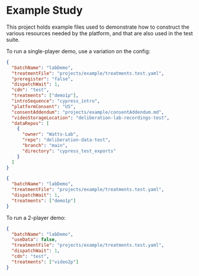 # Example Study

This project holds example files used to demonstrate how to construct the various resources needed by the platform, and that are also used in the test suite.

To run a single-player demo, use a variation on the config:

```json
{
  "batchName": "labDemo",
  "treatmentFile": "projects/example/treatments.test.yaml",
  "preregister": "false",
  "dispatchWait": 1,
  "cdn": "test",
  "treatments": ["demo1p"],
  "introSequence": "cypress_intro",
  "platformConsent": "US",
  "consentAddendum": "projects/example/consentAddendum.md",
  "videoStorageLocation": "deliberation-lab-recordings-test",
  "dataRepos": [
    {
      "owner": "Watts-Lab",
      "repo": "deliberation-data-test",
      "branch": "main",
      "directory": "cypress_test_exports"
    }
  ]
}
```

```json
{
  "batchName": "labDemo",
  "treatmentFile": "projects/example/treatments.test.yaml",
  "dispatchWait": 1,
  "treatments": ["demo1p"]
}
```

To run a 2-player demo:

```json
{
  "batchName": "labDemo",
  "useData": false,
  "treatmentFile": "projects/example/treatments.test.yaml",
  "dispatchWait": 1,
  "cdn": "test",
  "treatments": ["video2p"]
}
```
